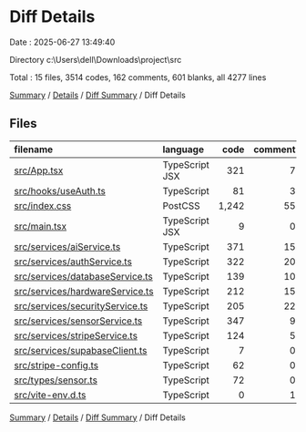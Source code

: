 # Diff Details

Date : 2025-06-27 13:49:40

Directory c:\\Users\\dell\\Downloads\\project\\src

Total : 15 files,  3514 codes, 162 comments, 601 blanks, all 4277 lines

[Summary](results.md) / [Details](details.md) / [Diff Summary](diff.md) / Diff Details

## Files
| filename | language | code | comment | blank | total |
| :--- | :--- | ---: | ---: | ---: | ---: |
| [src/App.tsx](/src/App.tsx) | TypeScript JSX | 321 | 7 | 27 | 355 |
| [src/hooks/useAuth.ts](/src/hooks/useAuth.ts) | TypeScript | 81 | 3 | 14 | 98 |
| [src/index.css](/src/index.css) | PostCSS | 1,242 | 55 | 234 | 1,531 |
| [src/main.tsx](/src/main.tsx) | TypeScript JSX | 9 | 0 | 1 | 10 |
| [src/services/aiService.ts](/src/services/aiService.ts) | TypeScript | 371 | 15 | 85 | 471 |
| [src/services/authService.ts](/src/services/authService.ts) | TypeScript | 322 | 20 | 60 | 402 |
| [src/services/databaseService.ts](/src/services/databaseService.ts) | TypeScript | 139 | 10 | 21 | 170 |
| [src/services/hardwareService.ts](/src/services/hardwareService.ts) | TypeScript | 212 | 15 | 30 | 257 |
| [src/services/securityService.ts](/src/services/securityService.ts) | TypeScript | 205 | 22 | 52 | 279 |
| [src/services/sensorService.ts](/src/services/sensorService.ts) | TypeScript | 347 | 9 | 41 | 397 |
| [src/services/stripeService.ts](/src/services/stripeService.ts) | TypeScript | 124 | 5 | 24 | 153 |
| [src/services/supabaseClient.ts](/src/services/supabaseClient.ts) | TypeScript | 7 | 0 | 3 | 10 |
| [src/stripe-config.ts](/src/stripe-config.ts) | TypeScript | 62 | 0 | 3 | 65 |
| [src/types/sensor.ts](/src/types/sensor.ts) | TypeScript | 72 | 0 | 5 | 77 |
| [src/vite-env.d.ts](/src/vite-env.d.ts) | TypeScript | 0 | 1 | 1 | 2 |

[Summary](results.md) / [Details](details.md) / [Diff Summary](diff.md) / Diff Details